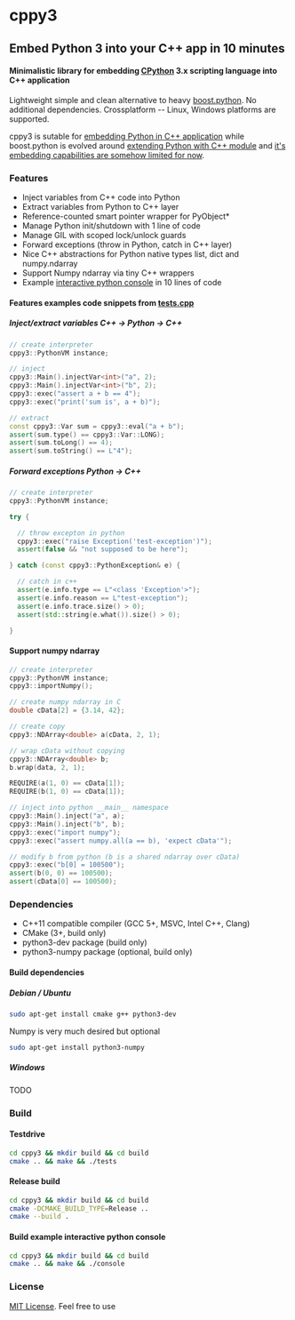 # cppy3

## Embed Python 3 into your C++ app in 10 minutes

#### Minimalistic library for embedding [CPython](https://github.com/python/cpython) 3.x scripting language into C++ application

Lightweight simple and clean alternative to heavy [boost.python](https://github.com/boostorg/python).
No additional dependencies. Crossplatform -- Linux, Windows platforms are supported.

cppy3 is sutable for [embedding Python in C++ application](https://docs.python.org/3/extending/index.html) while boost.python is evolved around [extending Python with C++ module](https://docs.python.org/3/extending/index.html) and [it's embedding capabilities are somehow limited for now](https://www.boost.org/doc/libs/1_63_0/libs/python/doc/html/tutorial/tutorial/embedding.html).


### Features

* Inject variables from C++ code into Python
* Extract variables from Python to C++ layer
* Reference-counted smart pointer wrapper for PyObject*
* Manage Python init/shutdown with 1 line of code
* Manage GIL with scoped lock/unlock guards
* Forward exceptions (throw in Python, catch in C++ layer)
* Nice C++ abstractions for Python native types list, dict and numpy.ndarray
* Support Numpy ndarray via tiny C++ wrappers
* Example [interactive python console](examples/console.cpp) in 10 lines of code

#### Features examples code snippets from [tests.cpp](tests/tests.cpp)

##### Inject/extract variables C++ -> Python -> C++

```c++
// create interpreter
cppy3::PythonVM instance;

// inject
cppy3::Main().injectVar<int>("a", 2);
cppy3::Main().injectVar<int>("b", 2);
cppy3::exec("assert a + b == 4");
cppy3::exec("print('sum is', a + b)");

// extract
const cppy3::Var sum = cppy3::eval("a + b");
assert(sum.type() == cppy3::Var::LONG);
assert(sum.toLong() == 4);
assert(sum.toString() == L"4");
```


##### Forward exceptions Python -> C++


```c++
// create interpreter
cppy3::PythonVM instance;

try {

  // throw excepton in python
  cppy3::exec("raise Exception('test-exception')");
  assert(false && "not supposed to be here");

} catch (const cppy3::PythonException& e) {

  // catch in c++
  assert(e.info.type == L"<class 'Exception'>");
  assert(e.info.reason == L"test-exception");
  assert(e.info.trace.size() > 0);
  assert(std::string(e.what()).size() > 0);

}
```

#### Support numpy ndarray


```c++
// create interpreter
cppy3::PythonVM instance;
cppy3::importNumpy();

// create numpy ndarray in C
double cData[2] = {3.14, 42};

// create copy
cppy3::NDArray<double> a(cData, 2, 1);

// wrap cData without copying
cppy3::NDArray<double> b;
b.wrap(data, 2, 1);

REQUIRE(a(1, 0) == cData[1]);
REQUIRE(b(1, 0) == cData[1]);

// inject into python __main__ namespace
cppy3::Main().inject("a", a);
cppy3::Main().inject("b", b);
cppy3::exec("import numpy");
cppy3::exec("assert numpy.all(a == b), 'expect cData'");

// modify b from python (b is a shared ndarray over cData)
cppy3::exec("b[0] = 100500");
assert(b(0, 0) == 100500);
assert(cData[0] == 100500);
```


### Dependencies

* C++11 compatible compiler (GCC 5+, MSVC, Intel C++, Clang)
* CMake (3+, build only)
* python3-dev package (build only)
* python3-numpy package (optional, build only)


#### Build dependencies

##### Debian / Ubuntu

```bash
sudo apt-get install cmake g++ python3-dev
```

Numpy is very much desired but optional
```bash
sudo apt-get install python3-numpy
```

##### Windows

TODO

### Build

#### Testdrive

```bash
cd cppy3 && mkdir build && cd build
cmake .. && make && ./tests
```

#### Release build

```bash
cd cppy3 && mkdir build && cd build
cmake -DCMAKE_BUILD_TYPE=Release ..
cmake --build .
```

#### Build example interactive python console

```bash
cd cppy3 && mkdir build && cd build
cmake .. && make && ./console
```

### License

[MIT License](LICENSE). Feel free to use
